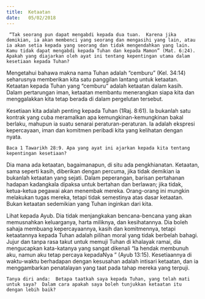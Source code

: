 ```yaml
---
title:  Ketaatan
date:   05/02/2018
---
```


` “Tak seorang pun dapat mengabdi kepada dua tuan.  Karena jika demikian, ia akan membenci yang seorang dan mengasihi yang lain, atau ia akan setia kepada yang seorang dan tidak mengendahkan yang lain.  Kamu tidak dapat mengabdi kepada Tuhan dan kepada Mamon” (Mat. 6:24).  Apakah yang diajarkan oleh ayat ini tentang kepentingan utama dalam kesetiaan kepada Tuhan?`

Mengetahui bahawa makna nama Tuhan adalah “cemburu” (Kel. 34:14) seharusnya memberikan kita satu panggilan lantang untuk ketaatan.  Ketaatan kepada Tuhan yang “cemburu” adalah ketaatan dalam kasih.  Dalam pertarungan iman, ketaatan membantu menerangkan siapa kita dan menggalakkan kita tetap berada di dalam pergelutan tersebut.

Kesetiaan kita adalah penting kepada Tuhan (1Raj. 8:61).  Ia bukanlah satu kontrak yang cuba meramalkan apa kemungkinan-kemungkinan bakal berlaku, mahupun ia suatu senarai peraturan-peraturan.  Ia adalah ekspresi kepercayaan, iman dan komitmen peribadi kita yang kelihatan dengan nyata.

`Baca 1 Tawarikh 28:9. Apa yang ayat ini ajarkan kepada kita tentang kepentingan kesetiaan?`

Dia mana ada ketaatan, bagaimanapun, di situ ada pengkhianatan.  Ketaatan, sama seperti kasih, diberikan dengan percuma, jika tidak demikian ia bukanlah ketaatan yang sejati.  Dalam peperangan, barisan pertahanan hadapan kadangkala dipaksa untuk bertahan dan berlawan; jika tidak, ketua-ketua pegawai akan menembak mereka.  Orang-orang ini mungkin melakukan tugas mereka, tetapi tidak semestinya atas dasar ketaatan.  Bukan ketaatan sedemikian yang Tuhan inginkan dari kita.

Lihat kepada Ayub.  Dia tidak menjangkakan bencana-bencana yang akan memusnahkan keluarganya, harta miliknya, dan kesihatannya.  Dia boleh sahaja membuang kepercayaannya, kasih dan komitmennya, tetapi ketaatannya kepada Tuhan adalah pilihan moral yang tidak berbelah bahagi. Jujur dan tanpa rasa takut untuk memuji Tuhan di khalayak ramai, dia mengucapkan kata-katanya yang sangat dikenali “Ia hendak membunuh aku, namun aku tetap percaya kepadaNya ” (Ayub 13:15).  Kesetiaannya di waktu-waktu berhadapan dengan kesusahan adalah intisari ketaatan, dan ia menggambarkan penatalayan yang taat pada tahap mereka yang terpuji.

`Tanya diri anda:  Betapa taatkah saya kepada Tuhan, yang telah mati untuk saya?  Dalam cara apakah saya boleh tunjukkan ketaatan itu dengan lebih baik?`